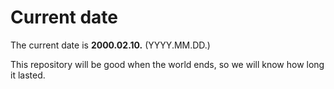 # Current date

The current date is **2000.02.10.** (YYYY.MM.DD.)

This repository will be good when the world ends, so we will know how long it lasted.